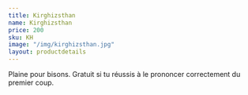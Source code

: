 ```yaml
---
title: Kirghizsthan
name: Kirghizsthan
price: 200
sku: KH
image: "/img/kirghizsthan.jpg"
layout: productdetails
---
```


Plaine pour bisons. Gratuit si tu réussis à le prononcer correctement du premier coup.
